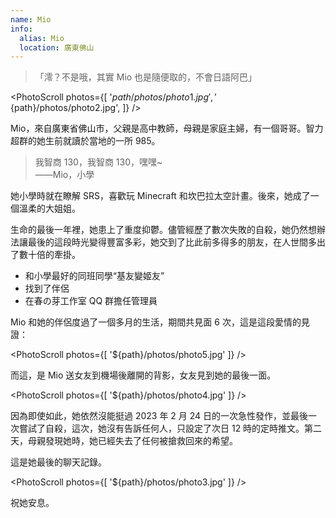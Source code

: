 ```yaml
---
name: Mio
info:
  alias: Mio
  location: 廣東佛山
---
```


> 「澪？不是哦，其實 Mio 也是隨便取的，不會日語阿巴」

<PhotoScroll photos={[
'${path}/photos/photo1.jpg',
'${path}/photos/photo2.jpg',
]} />

Mio，來自廣東省佛山市，父親是高中教師，母親是家庭主婦，有一個哥哥。智力超群的她生前就讀於當地的一所 985。

> 我智商 130，我智商 130，嘿嘿~  
> ——Mio，小學

她小學時就在瞭解 SRS，喜歡玩 Minecraft 和坎巴拉太空計畫。後來，她成了一個溫柔的大姐姐。

生命的最後一年裡，她患上了重度抑鬱。儘管經歷了數次失敗的自殺，她仍然想辦法讓最後的這段時光變得豐富多彩，她交到了比此前多得多的朋友，在人世間多出了數十倍的牽掛。

- 和小學最好的同班同學“基友變姬友”
- 找到了伴侶
- 在春の芽工作室 QQ 群擔任管理員

Mio 和她的伴侶度過了一個多月的生活，期間共見面 6 次，這是這段愛情的見證：

<PhotoScroll photos={[
'${path}/photos/photo5.jpg'
]} />

而這，是 Mio 送女友到機場後離開的背影，女友見到她的最後一面。

<PhotoScroll photos={[
'${path}/photos/photo4.jpg'
]} />

因為即使如此，她依然沒能挺過 2023 年 2 月 24 日的一次急性發作，並最後一次嘗試了自殺，這次，她沒有告訴任何人，只設定了次日 12 時的定時推文。第二天，母親發現她時，她已經失去了任何被搶救回來的希望。

這是她最後的聊天記錄。

<PhotoScroll photos={[
'${path}/photos/photo3.jpg'
]} />

祝她安息。
